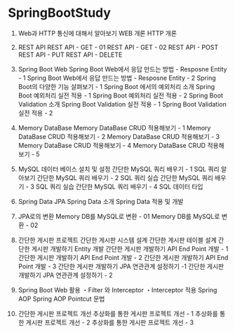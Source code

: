 # SpringBootStudy

01. Web과 HTTP 통신에 대해서 알아보기
WEB 개론
HTTP 개론


02. REST API
REST API - GET - 01
REST API - GET - 02
REST API - POST
REST API - PUT
REST API - DELETE


03. Spring Boot Web
Spring Boot Web에서 응답 만드는 방법 - Resposne Entity - 1
Spring Boot Web에서 응답 만드는 방법 - Resposne Entity - 2
Spring Boot의 다양한 기능 살펴보기 - 1
Spring Boot 에서의 예외처리 소개
Spring Boot 예외처리 실전 적용 - 1
Spring Boot 예외처리 실전 적용 - 2
Spring Boot Validation 소개
Spring Boot Validation 실전 적용 - 1
Spring Boot Validation 실전 적용 - 2

04. Memory DataBase
Memory DataBase CRUD 적용해보기 - 1
Memory DataBase CRUD 적용해보기 - 2
Memory DataBase CRUD 적용해보기 - 3
Memory DataBase CRUD 적용해보기 - 4
Memory DataBase CRUD 적용해보기 - 5

05. MySQL
데이터 베이스 설치 및 설정
간단한 MySQL 쿼리 배우기 - 1 SQL 쿼리 알아보기
간단한 MySQL 쿼리 배우기 - 2 SQL 쿼리 실습
간단한 MySQL 쿼리 배우기 - 3 SQL 쿼리 실습
간단한 MySQL 쿼리 배우기 - 4 SQL 데이터 타입


7. Spring Data JPA
Spring Data 소개
Spring Data 적용 및 개발


8. JPA로의 변환
Memory DB를 MySQL로 변환 - 01
Memory DB를 MySQL로 변환 - 02


9. 간단한 게시판 프로젝트
간단한 게시판 시스템 설계
간단한 게시판 테이블 설계
간단한 게시판 개발하기 Entity 개발
간단한 게시판 개발하기 API End Point 개발 - 1
간단한 게시판 개발하기 API End Point 개발 - 2
간단한 게시판 개발하기 API End Point 개발 - 3
간단한 게시판 개발하기 JPA 연관관계 설정하기 -1
간단한 게시판 개발하기 JPA 연관관계 설정하기 - 2


10. Spring Boot Web 활용
・Filter 와 Interceptor
・Interceptor 적용
Spring AOP
Spring AOP Pointcut 문법


11. 간단한 게시판 프로젝트 개선
추상화를 통한 게시판 프로젝트 개선 - 1
추상화를 통한 게시판 프로젝트 개선 - 2
추상화를 통한 게시판 프로젝트 개선 - 3
